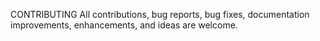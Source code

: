 CONTRIBUTING 
All contributions, bug reports, bug fixes, documentation improvements, enhancements, and ideas are welcome.

